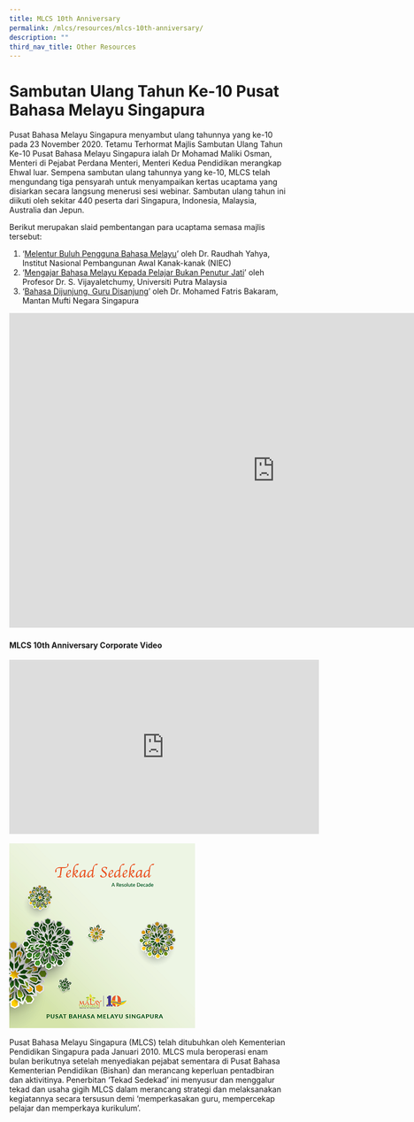 ```yaml
---
title: MLCS 10th Anniversary
permalink: /mlcs/resources/mlcs-10th-anniversary/
description: ""
third_nav_title: Other Resources
---
```

Sambutan Ulang Tahun Ke-10 Pusat Bahasa Melayu Singapura
========================================================

Pusat Bahasa Melayu Singapura menyambut ulang tahunnya yang ke-10 pada 23 November 2020. Tetamu Terhormat Majlis Sambutan Ulang Tahun Ke-10 Pusat Bahasa Melayu Singapura ialah Dr Mohamad Maliki Osman, Menteri di Pejabat Perdana Menteri, Menteri Kedua Pendidikan merangkap Ehwal luar. Sempena sambutan ulang tahunnya yang ke-10, MLCS telah mengundang tiga pensyarah untuk menyampaikan kertas ucaptama yang disiarkan secara langsung menerusi sesi webinar. Sambutan ulang tahun ini diikuti oleh sekitar 440 peserta dari Singapura, Indonesia, Malaysia, Australia dan Jepun.

Berikut merupakan slaid pembentangan para ucaptama semasa majlis tersebut:

1.  ‘[Melentur Buluh Pengguna Bahasa Melayu](/files/ucaptama-1---dr-raudhah-yahya.pdf)’ oleh Dr. Raudhah Yahya, Institut Nasional Pembangunan Awal Kanak-kanak (NIEC)
2.  ‘[Mengajar Bahasa Melayu Kepada Pelajar Bukan Penutur Jati](/files/ucaptama-2---prof-vijayaletchumy.pdf)’ oleh Profesor Dr. S. Vijayaletchumy, Universiti Putra Malaysia
3.  ‘[Bahasa Dijunjung, Guru Disanjung](/files/ucaptama-3---dr-mohamed-fatris-bakaram.pdf)’ oleh Dr. Mohamed Fatris Bakaram, Mantan Mufti Negara Singapura

<iframe allowfullscreen="true" height="569" width="960" frameborder="0" src="https://docs.google.com/presentation/d/e/2PACX-1vSBJ0ZAOpVn8vAtJTiy8C_y9TsZpy4PrecRn5aYPj4omArcu2zaj_JQXqPhkWtKvKF6ECz1JduJBp2f/embed?start=true&amp;loop=true&amp;delayms=5000"></iframe>

#### MLCS 10th Anniversary Corporate Video

<iframe allowfullscreen="" allow="accelerometer; autoplay; clipboard-write; encrypted-media; gyroscope; picture-in-picture" frameborder="0" title="YouTube video player" src="https://www.youtube.com/embed/VkdjQmQ0bJM" height="315" width="560"></iframe>

![](/images/001%20tekad%20sedekad.png)

Pusat Bahasa Melayu Singapura (MLCS) telah ditubuhkan oleh Kementerian Pendidikan Singapura pada Januari 2010. MLCS mula beroperasi enam bulan berikutnya setelah menyediakan pejabat sementara di Pusat Bahasa Kementerian Pendidikan (Bishan) dan merancang keperluan pentadbiran dan aktivitinya. Penerbitan ‘Tekad Sedekad’ ini menyusur dan menggalur tekad dan usaha gigih MLCS dalam merancang strategi dan melaksanakan kegiatannya secara tersusun demi ‘memperkasakan guru, mempercekap pelajar dan memperkaya kurikulum’.